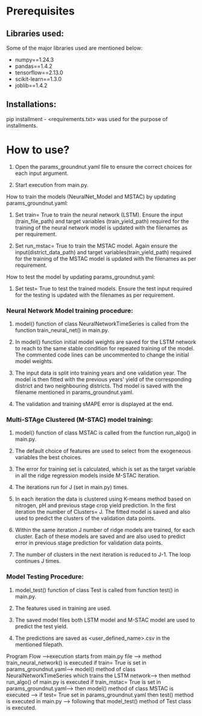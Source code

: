 # Prerequisites
## Libraries used:

Some of the major libraries used are mentioned below:

* numpy==1.24.3
* pandas==1.4.2
* tensorflow==2.13.0
* scikit-learn==1.3.0
* joblib==1.4.2

## Installations:

pip installment - <requirements.txt> was used for the purpose of installments.

# How to use?
1. Open the params_groundnut.yaml file to ensure the correct choices for each input argument.

2. Start execution from main.py. 

How to train the models (NeuralNet_Model and MSTAC) by updating params_groundnut.yaml:

1. Set train= True to train the neural network (LSTM). Ensure the input (train_file_path) and target variables (train_yield_path) required for the training of the neural network model is updated with the filenames as per requirement.

2. Set run_mstac= True to train the MSTAC model. Again ensure the input(district_data_path) and target variables(train_yield_path) required for the training of the MSTAC model is updated with the filenames as per requirement.

How to test the model by updating params_groundnut.yaml:

1. Set test= True to test the trained models. Ensure the test input required for the testing  is updated with the filenames as per requirement.

### Neural Network Model training procedure:

1. model() function of class NeuralNetworkTimeSeries is called from the function train_neural_net() in main.py.

2. In model() function initial model weights are saved for the LSTM network to reach to the same stable condition for repeated training of the model. The commented code lines can be uncommented to change the initial model weights.

3. The input data is split into training years and one validation year. The model is then fitted with the previous years' yield of the corresponding district and two neighbouring districts. Thd model is saved with the filename mentioned in params_groundnut.yaml.

4. The validation and training sMAPE error is displayed at the end.

### Multi-STAge Clustered (M-STAC) model training:

1. model() function of class MSTAC is called from the function run_algo() in main.py.

2. The default choice of features are used to select from the exogeneous variables the best choices.

3. The error for training set is calculated, which is set as the target variable in all the ridge regression models inside M-STAC iteration.

4. The iterations run for J (set in main.py) times.

5. In each iteration the data is clustered using K-means method based on nitrogen, pH and previous stage crop yield prediction. In the first iteration the number of Clusters= J. The fitted model is saved and also used to predict the clusters of the validation data points.

6. Within the same iteration J number of ridge models are trained, for each cluster. Each of these models are saved and are also used to predict error in previous stage prediction for validation data points.

7. The number of clusters in the next iteration is reduced to J-1. The loop continues J times.

### Model Testing Procedure:

1. model_test() function of class Test is called from function test() in main.py.

2. The features used in training are used.

3. The saved model files both LSTM model and M-STAC model are used to predict the test yield.

4. The predictions are saved as <user_defined_name>.csv in the mentioned filepath.



Program Flow -->execution starts from main.py file --> method train_neural_network() is executed if train= True is set in params_groundnut.yaml--> model() method of class NeuralNetworkTimeSeries which trains the LSTM network--> then method run_algo() of main.py is executed if train_mstac= True is set in params_groundnut.yaml--> then model() method of class MSTAC is executed --> if test= True set in params_groundnut.yaml then test() method is executed in main.py --> following that model_test() method of Test class is executed.


